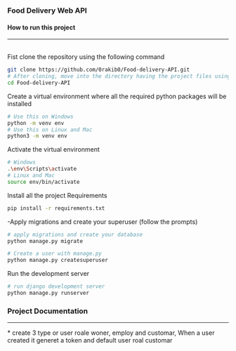 ### Food Delivery Web API
#### How to run this project
<hr>


<br>
Fist clone the repository using the following command

```bash
git clone https://github.com/0rakib0/Food-delivery-API.git
# After cloning, move into the directory having the project files using the change directory command
cd Food-delivery-API
```
Create a virtual environment where all the required python packages will be installed

```bash
# Use this on Windows
python -m venv env
# Use this on Linux and Mac
python3 -m venv env
```
Activate the virtual environment

```bash
# Windows
.\env\Scripts\activate
# Linux and Mac
source env/bin/activate
```
Install all the project Requirements
```bash
pip install -r requirements.txt
```
-Apply migrations and create your superuser (follow the prompts)
```bash
# apply migrations and create your database
python manage.py migrate

# Create a user with manage.py
python manage.py createsuperuser
```

Run the development server

```bash
# run django development server
python manage.py runserver
```

### Project Documentation
<hr>
* create 3 type or user roale woner, employ and customar, When a user created it generet a token and default user roal customar

